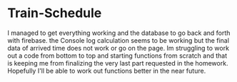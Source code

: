 # Train-Schedule

I managed to get everything working and the database to go back and forth with firebase. the Console log calculation seems to be working but the final data of arrived time does not work or go on the page. Im struggling to work out a code from bottom to top and starting functions from scratch and that is keeping me from finalizing the very last part requested in the homework. Hopefully I'll be able to work out functions better in the near future. 